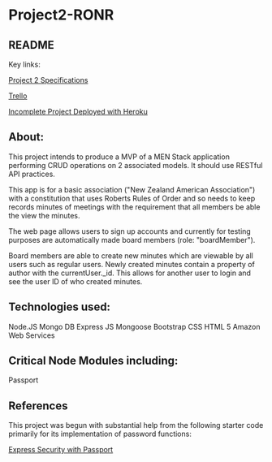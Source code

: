 # Project2-RONR
## README

Key links:

[Project 2 Specifications](https://github.com/ATL-WDI-Curriculum/projects/blob/master/project2.md)

[Trello](https://trello.com/b/VjQBkaa1/project-2-ronr)

[Incomplete Project Deployed with Heroku](https://secure-waters-81035.herokuapp.com/)

About:
--
This project intends to produce a MVP of a MEN Stack application performing CRUD operations on 2 associated models. It should use RESTful API practices.

This app is for a basic association ("New Zealand American Association") with a constitution that uses Roberts Rules of Order and so needs to keep records minutes of meetings with the requirement that all members be able the view the minutes.

The web page allows users to sign up accounts and currently for testing purposes are automatically made board members (role: "boardMember").

Board members are able to create new minutes which are viewable by all users such as regular users. Newly created minutes contain a property of author with the currentUser._id.
This allows for another user to login and see the user ID of who created minutes.



Technologies used:
--
Node.JS
Mongo DB
Express JS
Mongoose
Bootstrap
CSS
HTML 5
Amazon Web Services

Critical Node Modules including:
--
Passport



References
--
This project was begun with substantial help from the following starter code primarily for its implementation of password functions:

[Express Security with Passport](https://github.com/ATL-WDI-Curriculum/express-security-with-passport)



